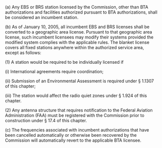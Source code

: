 (a) Any EBS or BRS station licensed by the Commission, other than BTA authorizations and facilities authorized pursuant to BTA authorizations, shall be considered an incumbent station.

(b) As of January 10, 2005, all incumbent EBS and BRS licenses shall be converted to a geographic area license. Pursuant to that geographic area license, such incumbent licensees may modify their systems provided the modified system complies with the applicable rules. The blanket license covers all fixed stations anywhere within the authorized service area, except as follows:
              

(1) A station would be required to be individually licensed if

(i) International agreements require coordination;

(ii) Submission of an Environmental Assessment is required under § 1.1307 of this chapter;

(iii) The station would affect the radio quiet zones under § 1.924 of this chapter.

(2) Any antenna structure that requires notification to the Federal Aviation Administration (FAA) must be registered with the Commission prior to construction under § 17.4 of this chapter.

(c) The frequencies associated with incumbent authorizations that have been cancelled automatically or otherwise been recovered by the Commission will automatically revert to the applicable BTA licensee.

